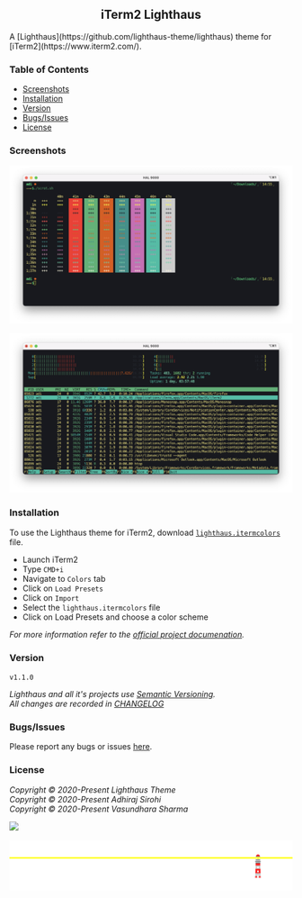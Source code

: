 <h2 align="center">iTerm2 Lighthaus</h2>
A [Lighthaus](https://github.com/lighthaus-theme/lighthaus) theme for [iTerm2](https://www.iterm2.com/).

### Table of Contents
- [Screenshots](#screenshots)
- [Installation](#installation)
- [Version](#version)
- [Bugs/Issues](#bugs/issues)
- [License](#license)

### Screenshots

<p align="center"><img src="https://raw.githubusercontent.com/lighthaus-theme/iterm/master/iTerm-01.png"><p>

<p align="center"><img src="https://raw.githubusercontent.com/lighthaus-theme/iterm/master/iTerm-02.png"><p>


### Installation
To use the Lighthaus theme for iTerm2, download [`lighthaus.itermcolors`](https://github.com/lighthaus-theme/iterm/blob/master/src/lighthaus.itermcolorse) file. <br>
- Launch iTerm2
- Type `CMD+i`
- Navigate to `Colors` tab
- Click on `Load Presets`
- Click on `Import`
- Select the `lighthaus.itermcolors` file
- Click on Load Presets and choose a color scheme

_For more information refer to the [official project documenation](https://www.iterm2.com/documentation.html)._

### Version
```vim
v1.1.0
```

_Lighthaus and all it's projects use [Semantic Versioning](https://semver.org/)._ <br/>
_All changes are recorded in [CHANGELOG](https://github.com/lighthaus-theme/iterm/blob/master/CHANGELOG.md)_

### Bugs/Issues
Please report any bugs or issues [here](https://github.com/lighthaus-theme/iterm/issues).

### License 

_Copyright © 2020-Present Lighthaus Theme_<br>
_Copyright © 2020-Present Adhiraj Sirohi_<br>
_Copyright © 2020-Present Vasundhara Sharma_

<p align="left"><a href="https://github.com/lighthaus-theme/iterm/blob/master/LICENSE"><img src="https://img.shields.io/static/v1.svg??style=flat&logo=appveyore&label=License&message=MIT&colorA=1C918A&colorB=50C16E"/></a></p>

<p align="center"><img src="https://raw.githubusercontent.com/lighthaus-theme/lighthaus/9e5cf66db03fc3e183e6cfbf7c4c04263a4f23df/ImageResources/lighthaus-border.svg"><p>

